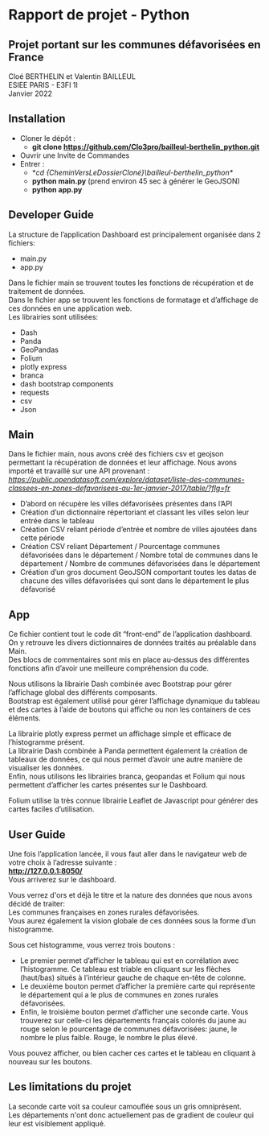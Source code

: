 # Rapport de projet - Python
## Projet portant sur les communes défavorisées en France
Cloé BERTHELIN et Valentin BAILLEUL  
ESIEE PARIS - E3FI 1I  
Janvier 2022  
## Installation
- Cloner le dépôt :
    - **git clone https://github.com/Clo3pro/bailleul-berthelin_python.git**
- Ouvrir une Invite de Commandes
- Entrer :
    - **cd {*CheminVersLeDossierCloné*}\bailleul-berthelin_python\**
    - **python main.py** (prend environ 45 sec à générer le GeoJSON)
    - **python app.py**
    
## Developer Guide

La structure de l’application Dashboard est principalement organisée dans 2 fichiers:
- main.py
- app.py

Dans le fichier main se trouvent toutes les fonctions de récupération et de traitement de données.  
Dans le fichier app se trouvent les fonctions de formatage et d’affichage de ces données en une application web.  
Les librairies sont utilisées:  
- Dash
- Panda
- GeoPandas
- Folium
- plotly express
- branca
- dash bootstrap components
- requests
- csv
- Json

## Main

Dans le fichier main, nous avons créé des fichiers csv et geojson permettant la récupération de données et leur affichage. Nous avons importé et travaillé sur une API provenant :  
*https://public.opendatasoft.com/explore/dataset/liste-des-communes-classees-en-zones-defavorisees-au-1er-janvier-2017/table/?flg=fr*  

- D’abord on récupère les villes défavorisées présentes dans l’API
- Création d’un dictionnaire répertoriant et classant les villes selon leur entrée dans le tableau
- Création CSV reliant période d’entrée et nombre de villes ajoutées dans cette période
- Création CSV reliant Département / Pourcentage communes défavorisées dans le département / Nombre total de communes dans le département / Nombre de communes défavorisées dans le département
- Création d’un gros document GeoJSON comportant toutes les datas de chacune des villes défavorisées qui sont dans le département le plus défavorisé

## App

Ce fichier contient tout le code dit “front-end” de l’application dashboard.  
On y retrouve les divers dictionnaires de données traités au préalable dans Main.  
Des blocs de commentaires sont mis en place au-dessus des différentes fonctions afin d’avoir une meilleure compréhension du code.  

Nous utilisons la librairie Dash combinée avec Bootstrap pour gérer l’affichage global des différents composants.  
Bootstrap est également utilisé pour gérer l’affichage dynamique du tableau et des cartes à l’aide de boutons qui affiche ou non les containers de ces éléments.  

La librairie plotly express permet un affichage simple et efficace de l’histogramme présent.  
La librairie Dash combinée à Panda permettent également la création de tableaux de données, ce qui nous permet d’avoir une autre manière de visualiser les données.  
Enfin, nous utilisons les librairies branca, geopandas et Folium qui nous permettent d’afficher les cartes présentes sur le Dashboard.  

Folium utilise la très connue librairie Leaflet de Javascript pour générer des cartes faciles d’utilisation.  

## User Guide 

Une fois l’application lancée, il vous faut aller dans le navigateur web de votre choix à l’adresse suivante :  
**http://127.0.0.1:8050/**  
Vous arriverez sur le dashboard.  

Vous verrez d'ors et déjà le titre et la nature des données que nous avons décidé de traiter:  
Les communes françaises en zones rurales défavorisées.  
Vous aurez également la vision globale de ces données sous la forme d’un histogramme.  

Sous cet histogramme, vous verrez trois boutons :
- Le premier permet d’afficher le tableau qui est en corrélation avec l’histogramme. Ce tableau est triable en cliquant sur les flèches (haut/bas) situés à l’intérieur gauche de chaque en-tête de colonne.
- Le deuxième bouton permet d’afficher la première carte qui représente le département qui a le plus de communes en zones rurales défavorisées.
- Enfin, le troisième bouton permet d’afficher une seconde carte. Vous trouverez sur celle-ci les départements français colorés du jaune au rouge selon le pourcentage de communes défavorisées: jaune, le nombre le plus faible. Rouge, le nombre le plus élevé.

Vous pouvez afficher, ou bien cacher ces cartes et le tableau en cliquant à nouveau sur les boutons.

## Les limitations du projet

La seconde carte voit sa couleur camouflée sous un gris omniprésent.  
Les départements n'ont donc actuellement pas de gradient de couleur qui leur est visiblement appliqué.
